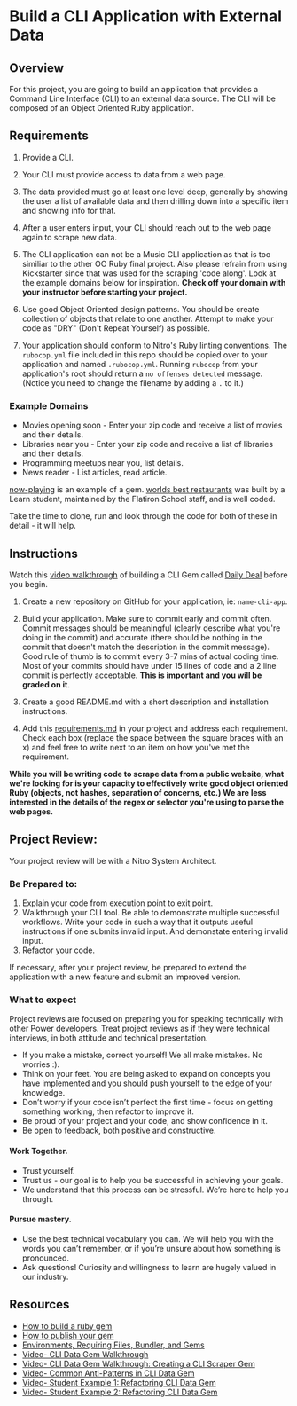 # Build a CLI Application with External Data

## Overview

For this project, you are going to build an application that provides a Command Line Interface (CLI) to an external data source. The CLI will be composed of an Object Oriented Ruby application.

## Requirements

1. Provide a CLI.

2. Your CLI must provide access to data from a web page.

3. The data provided must go at least one level deep, generally by showing the user a list of available data and then drilling down into a specific item and showing info for that.

4. After a user enters input, your CLI should reach out to the web page again to scrape new data.

5. The CLI application can not be a Music CLI application as that is too similiar to the other OO Ruby final project. Also please refrain from using Kickstarter since that was used for the scraping 'code along'. Look at the example domains below for inspiration. **Check off your domain with your instructor before starting your project.**

6. Use good Object Oriented design patterns. You should be create collection of objects that relate to one another. Attempt to make your code as "DRY" (Don't Repeat Yourself) as possible.

7. Your application should conform to Nitro's Ruby linting conventions. The `rubocop.yml` file included in this repo should be copied over to your application and named `.rubocop.yml`. Running `rubocop` from your application's root should return a `no offenses detected` message. (Notice you need to change the filename by adding a `.` to it.)

### Example Domains

- Movies opening soon - Enter your zip code and receive a list of movies and their details.
- Libraries near you -  Enter your zip code and receive a list of libraries and their details.
- Programming meetups near you, list details.
- News reader - List articles, read article.

[now-playing](https://github.com/learn-co-curriculum/now-playing-cli-gem) is an example of a gem.
[worlds best restaurants](https://github.com/cjbrock/worlds-best-restaurants-cli-gem) was built by a Learn student, maintained by the Flatiron School staff, and is well coded.

Take the time to clone, run and look through the code for both of these in detail - it will help.

## Instructions

Watch this [video walkthrough](https://www.youtube.com/watch?v=_lDExWIhYKI) of building a CLI Gem called [Daily Deal](https://github.com/learn-co-curriculum/daily_deal) before you begin.

1. Create a new repository on GitHub for your application, ie: `name-cli-app`.

2. Build your application. Make sure to commit early and commit often. Commit messages should be meaningful (clearly describe what you're doing in the commit) and accurate (there should be nothing in the commit that doesn't match the description in the commit message). Good rule of thumb is to commit every 3-7 mins of actual coding time. Most of your commits should have under 15 lines of code and a 2 line commit is perfectly acceptable. **This is important and you will be graded on it**.

3. Create a good README.md with a short description and installation instructions.

4. Add this [requirements.md](https://github.com/learn-co-curriculum/phrg-cli-scraping-gem-project/blob/master/requirements.md) in your project and address each requirement. Check each box (replace the space between the square braces with an x) and feel free to write next to an item on how you've met the requirement.

**While you will be writing code to scrape data from a public website, what we're looking for is your capacity to effectively write good object oriented Ruby (objects, not hashes, separation of concerns, etc.) We are less interested in the details of the regex or selector you're using to parse the web pages.**

## Project Review:

Your project review will be with a Nitro System Architect.

### Be Prepared to:

1. Explain your code from execution point to exit point.
1. Walkthrough your CLI tool. Be able to demonstrate multiple successful workflows. Write your code in such a way that it outputs useful instructions if one submits invalid input. And demonstate entering invalid input.
1. Refactor your code.

If necessary, after your project review, be prepared to extend the application with a new feature and submit an improved version.

### What to expect

Project reviews are focused on preparing you for speaking technically with other Power developers. Treat project reviews as if they were technical interviews, in both attitude and technical presentation.

- If you make a mistake, correct yourself! We all make mistakes. No worries :).
- Think on your feet. You are being asked to expand on concepts you have implemented and you should push yourself to the edge of your knowledge.
- Don’t worry if your code isn’t perfect the first time - focus on getting something working, then refactor to improve it.
- Be proud of your project and your code, and show confidence in it.
- Be open to feedback, both positive and constructive.

#### Work Together.
- Trust yourself.
- Trust us - our goal is to help you be successful in achieving your goals.
- We understand that this process can be stressful. We’re here to help you through.

#### Pursue mastery.
- Use the best technical vocabulary you can. We will help you with the words you can’t remember, or if you’re unsure about how something is pronounced.
- Ask questions! Curiosity and willingness to learn are hugely valued in our industry.

## Resources

- [How to build a ruby gem](http://guides.rubygems.org/make-your-own-gem/)
- [How to publish your gem](http://guides.rubygems.org/publishing/)
- [Environments, Requiring Files, Bundler, and Gems](https://www.youtube.com/watch?v=XBgZLm-sdl8)
- [Video- CLI Data Gem Walkthrough](https://www.youtube.com/watch?v=_lDExWIhYKI)
- [Video- CLI Data Gem Walkthrough: Creating a CLI Scraper Gem](https://www.youtube.com/watch?v=Y5X6NRQi0bU)
- [Video- Common Anti-Patterns in CLI Data Gem](https://www.youtube.com/watch?v=cbMa87oWv08)
- [Video- Student Example 1: Refactoring CLI Data Gem](https://www.youtube.com/watch?v=JEL_PXr74qQ)
- [Video- Student Example 2: Refactoring CLI Data Gem](https://www.youtube.com/watch?v=Lt0oyHiKWIw)
